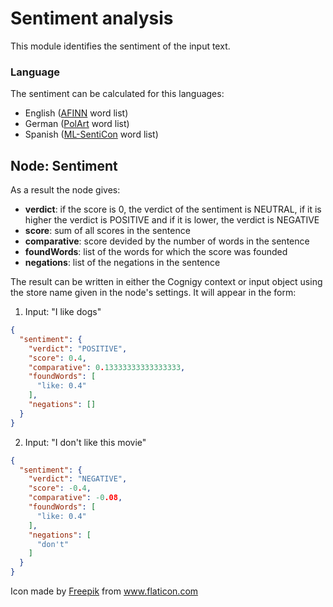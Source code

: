 # Sentiment analysis

This module identifies the sentiment of the input text.

### Language

The sentiment can be calculated for this languages:
- English ([AFINN](http://arxiv.org/abs/1103.2903) word list)
- German ([PolArt](https://docs.google.com/viewer?a=v&pid=sites&srcid=ZGVmYXVsdGRvbWFpbnxpZ2dzYWhvbWV8Z3g6NmQzZjZkNmQxNGRhNDQ3YQ) word list)
- Spanish ([ML-SentiCon](http://timm.ujaen.es/recursos/ml-senticon/) word list)

## Node: Sentiment

As a result the node gives:
- **verdict**: if the score is 0, the verdict of the sentiment is NEUTRAL, if it is higher the verdict is POSITIVE and if it is lower, the verdict is NEGATIVE
- **score**: sum of all scores in the sentence
- **comparative**: score devided by the number of words in the sentence
- **foundWords**: list of the words for which the score was founded
- **negations**: list of the negations in the sentence

The result can be written in either the Cognigy context or input object using the store name given in the node's settings.
It will appear in the form:

1. Input: "I like dogs"
```json
{
  "sentiment": {
    "verdict": "POSITIVE",
    "score": 0.4,
    "comparative": 0.13333333333333333,
    "foundWords": [
      "like: 0.4"
    ],
    "negations": []
  }
}
```

2. Input: "I don't like this movie"
```json
{
  "sentiment": {
    "verdict": "NEGATIVE",
    "score": -0.4,
    "comparative": -0.08,
    "foundWords": [
      "like: 0.4"
    ],
    "negations": [
      "don't"
    ]
  }
}
```


Icon made by [Freepik](https://www.flaticon.com/authors/freepik) from www.flaticon.com
